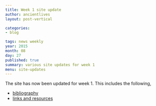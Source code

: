 ```yaml
---
title: Week 1 site update
author: ancientlives
layout: post-vertical

categories:
- blog

tags: news weekly
year: 2015
month: 08
day: 27
published: true
summary: various site updates for week 1
menu: site-updates
---
```


The site has now been updated for week 1. This includes the following,

* [bibliography](/bibliography)
* [links and resources](/links)
